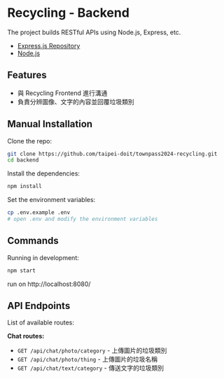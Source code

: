 # Recycling - Backend

The project builds RESTful APIs using Node.js, Express, etc.

- [Express.js Repository](https://github.com/expressjs/express)
- [Node.js](https://nodejs.org/zh-tw)

## Features

- 與 Recycling Frontend 進行溝通
- 負責分辨圖像、文字的內容並回覆垃圾類別

## Manual Installation

Clone the repo:

```bash
git clone https://github.com/taipei-doit/townpass2024-recycling.git
cd backend
```

Install the dependencies:

```bash
npm install
```

Set the environment variables:

```bash
cp .env.example .env
# open .env and modify the environment variables
```

## Commands

Running in development:

```bash
npm start
```

run on http://localhost:8080/

## API Endpoints

List of available routes:

**Chat routes:**

- `GET /api/chat/photo/category` - 上傳圖片的垃圾類別
- `GET /api/chat/photo/thing` - 上傳圖片的垃圾名稱
- `GET /api/chat/text/category` - 傳送文字的垃圾類別
